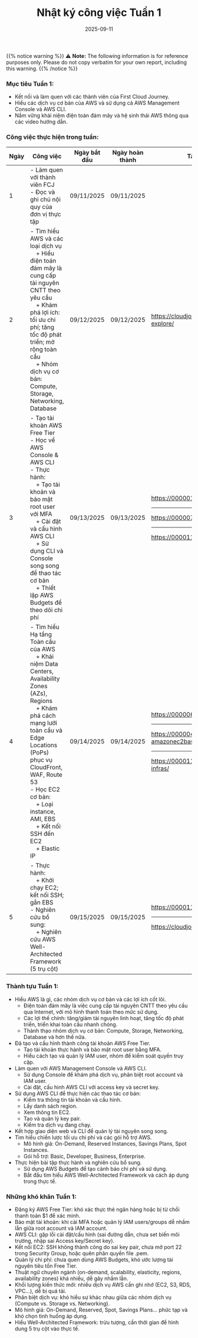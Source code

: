 ﻿---
title: "Nhật ký công việc Tuần 1"
date: 2025-09-11
weight: 1
chapter: false
pre: " <b> 1.1. </b> "
---
{{% notice warning %}}
⚠️ **Note:** The following information is for reference purposes only. Please do not copy verbatim for your own report, including this warning.
{{% /notice %}}

### Mục tiêu Tuần 1:

* Kết nối và làm quen với các thành viên của First Cloud Journey.
* Hiểu các dịch vụ cơ bản của AWS và sử dụng cả AWS Management Console và AWS CLI.
* Nắm vững khái niệm điện toán đám mây và hệ sinh thái AWS thông qua các video hướng dẫn.

### Công việc thực hiện trong tuần:

| Ngày | Công việc                                                                                                                                                                                                                         | Ngày bắt đầu | Ngày hoàn thành | Tài liệu tham khảo                                                                                                                                               |
|------|-----------------------------------------------------------------------------------------------------------------------------------------------------------------------------------------------------------------------------------|--------------|-----------------|------------------------------------------------------------------------------------------------------------------------------------------------------------------|
| 1    | - Làm quen với thành viên FCJ<br>- Đọc và ghi chú nội quy của đơn vị thực tập                                                                                                                                                     | 09/11/2025   | 09/11/2025      |                                                                                                                                                                  |
| 2    | - Tìm hiểu AWS và các loại dịch vụ<br>&emsp;+ Hiểu điện toán đám mây là cung cấp tài nguyên CNTT theo yêu cầu<br>&emsp;+ Khám phá lợi ích: tối ưu chi phí; tăng tốc độ phát triển; mở rộng toàn cầu<br>&emsp;+ Nhóm dịch vụ cơ bản: Compute, Storage, Networking, Database | 09/12/2025   | 09/12/2025      | https://cloudjourney.awsstudygroup.com/1-explore/                                                                                                                |
| 3    | - Tạo tài khoản AWS Free Tier<br>- Học về AWS Console & AWS CLI<br>- Thực hành:<br>&emsp;+ Tạo tài khoản và bảo mật root user với MFA<br>&emsp;+ Cài đặt và cấu hình AWS CLI<br>&emsp;+ Sử dụng CLI và Console song song để thao tác cơ bản<br>&emsp;+ Thiết lập AWS Budgets để theo dõi chi phí | 09/13/2025   | 09/13/2025      | https://000001.awsstudygroup.com/ <hr> https://000007.awsstudygroup.com/ <hr> https://000011.awsstudygroup.com/                                                 |
| 4    | - Tìm hiểu Hạ tầng Toàn cầu của AWS<br>&emsp;+ Khái niệm Data Centers, Availability Zones (AZs), Regions<br>&emsp;+ Khám phá cách mạng lưới toàn cầu và Edge Locations (PoPs) phục vụ CloudFront, WAF, Route 53<br>- Học EC2 cơ bản:<br>&emsp;+ Loại instance, AMI, EBS<br>&emsp;+ Kết nối SSH đến EC2<br>&emsp;+ Elastic IP | 09/14/2025   | 09/14/2025      | https://000006.awsstudygroup.com/ <hr> https://000004.awsstudygroup.com/5-amazonec2basic/ <hr> https://000011.awsstudygroup.com/4-infras/                       |
| 5    | - Thực hành:<br>&emsp;+ Khởi chạy EC2; kết nối SSH; gắn EBS<br>- Nghiên cứu bổ sung:<br>&emsp;+ Nghiên cứu AWS Well-Architected Framework (5 trụ cột)                                                                             | 09/15/2025   | 09/15/2025      | https://000011.awsstudygroup.com <hr> https://cloudjourney.awsstudygroup.com/                                                                                   |

### Thành tựu Tuần 1:

* Hiểu AWS là gì, các nhóm dịch vụ cơ bản và các lợi ích cốt lõi.
  * Điện toán đám mây là việc cung cấp tài nguyên CNTT theo yêu cầu qua Internet, với mô hình thanh toán theo mức sử dụng.
  * Các lợi thế chính: tăng/giảm tài nguyên linh hoạt, tăng tốc độ phát triển, triển khai toàn cầu nhanh chóng.
  * Thành thạo nhóm dịch vụ cơ bản: Compute, Storage, Networking, Database và hơn thế nữa.
* Đã tạo và cấu hình thành công tài khoản AWS Free Tier.
  * Tạo tài khoản thực hành và bảo mật root user bằng MFA.
  * Hiểu cách tạo và quản lý IAM user, nhóm để kiểm soát quyền truy cập.
* Làm quen với AWS Management Console và AWS CLI.
  * Sử dụng Console để khám phá dịch vụ, phân biệt root account và IAM user.
  * Cài đặt, cấu hình AWS CLI với access key và secret key.
* Sử dụng AWS CLI để thực hiện các thao tác cơ bản:
  * Kiểm tra thông tin tài khoản và cấu hình.
  * Lấy danh sách region.
  * Xem thông tin EC2.
  * Tạo và quản lý key pair.
  * Kiểm tra dịch vụ đang chạy.
* Kết hợp giao diện web và CLI để quản lý tài nguyên song song.
* Tìm hiểu chiến lược tối ưu chi phí và các gói hỗ trợ AWS.
  * Mô hình giá: On-Demand, Reserved Instances, Savings Plans, Spot Instances.
  * Gói hỗ trợ: Basic, Developer, Business, Enterprise.
* Thực hiện bài tập thực hành và nghiên cứu bổ sung.
  * Sử dụng AWS Budgets để tạo cảnh báo chi phí và sử dụng.
  * Bắt đầu tìm hiểu AWS Well-Architected Framework và cách áp dụng trong thực tế.

### Những khó khăn Tuần 1:

  * Đăng ký AWS Free Tier: khó xác thực thẻ ngân hàng hoặc bị từ chối thanh toán $1 để xác minh.  
  * Bảo mật tài khoản: khi cài MFA hoặc quản lý IAM users/groups dễ nhầm lẫn giữa root account và IAM account.  
  * AWS CLI: gặp lỗi cài đặt/cấu hình (sai đường dẫn, chưa set biến môi trường, nhập sai Access key/Secret key).  
  * Kết nối EC2: SSH không thành công do sai key pair, chưa mở port 22 trong Security Group, hoặc quên phân quyền file .pem.  
  * Quản lý chi phí: chưa quen dùng AWS Budgets, khó ước lượng tài nguyên tiêu tốn Free Tier.  
  * Thuật ngữ chuyên ngành (on-demand, scalability, elasticity, regions, availability zones) khá nhiều, dễ gây nhầm lẫn.  
  * Khối lượng kiến thức mới: nhiều dịch vụ AWS cần ghi nhớ (EC2, S3, RDS, VPC…), dễ bị quá tải.  
  * Phân biệt dịch vụ: khó hiểu sự khác nhau giữa các nhóm dịch vụ (Compute vs. Storage vs. Networking).  
  * Mô hình giá: On-Demand, Reserved, Spot, Savings Plans… phức tạp và khó chọn tình huống áp dụng.  
  * Hiểu Well-Architected Framework: trừu tượng, cần thời gian để hình dung 5 trụ cột vào thực tế.  